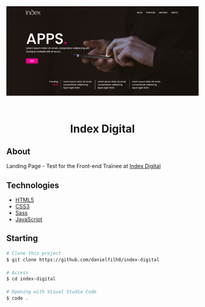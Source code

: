 <div align="center" id="top"> 
<img align="center" src="https://github.com/danielfilh0/idx/blob/master/images/print.PNG">

&#xa0;

  <!-- <a href="https://weatherapp.netlify.app">Demo</a> -->
</div>

<h1 align="center">Index Digital</h1>

## About

Landing Page - Test for the Front-end Trainee at <a href="https://idx.digital/">Index Digital</a>

## Technologies

- [HTML5](https://developer.mozilla.org/en-US/docs/Web/Guide/HTML/HTML5)
- [CSS3](https://developer.mozilla.org/en-US/docs/Web/CSS)
- [Sass](https://sass-lang.com/)
- [JavaScript](https://www.javascript.com/)

## Starting

```bash
# Clone this project
$ git clone https://github.com/danielfilh0/index-digital

# Access
$ cd index-digital

# Opening with Visual Studio Code
$ code .

```
